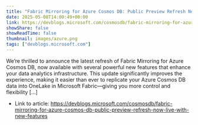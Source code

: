 ```yaml
---
title: "Fabric Mirroring for Azure Cosmos DB: Public Preview Refresh Now Live with New Features"
date: 2025-05-08T14:00:49+00:00
link: https://devblogs.microsoft.com/cosmosdb/fabric-mirroring-for-azure-cosmos-db-public-preview-refresh-now-live-with-new-features
showShare: false
showReadTime: false
thumbnail: images/azure.png
tags: ["devblogs.microsoft.com"]
---
```

We’re thrilled to announce the latest refresh of Fabric Mirroring for Azure Cosmos DB, now available with several powerful new features that enhance your data analytics infrastructure. This update significantly improves the experience, making it easier than ever to replicate your Azure Cosmos DB data into OneLake in Microsoft Fabric—giving you more control and flexibility […]

- Link to article: https://devblogs.microsoft.com/cosmosdb/fabric-mirroring-for-azure-cosmos-db-public-preview-refresh-now-live-with-new-features